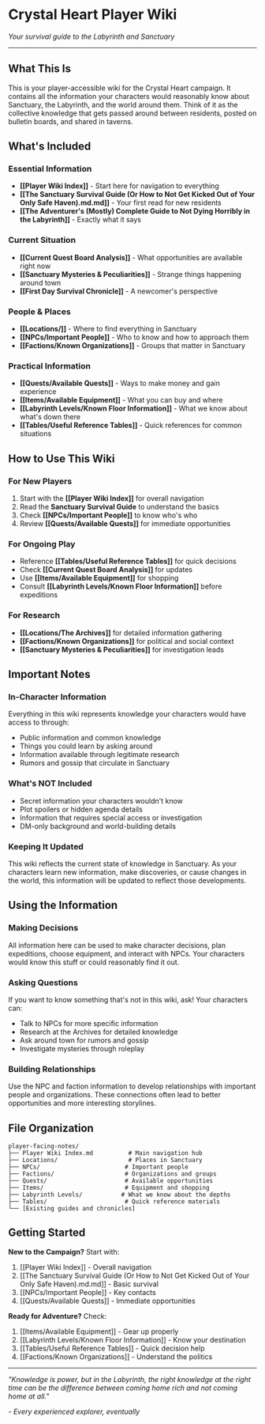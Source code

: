 # Crystal Heart Player Wiki

*Your survival guide to the Labyrinth and Sanctuary*

---

## What This Is

This is your player-accessible wiki for the Crystal Heart campaign. It contains all the information your characters would reasonably know about Sanctuary, the Labyrinth, and the world around them. Think of it as the collective knowledge that gets passed around between residents, posted on bulletin boards, and shared in taverns.

## What's Included

### **Essential Information**
- **[[Player Wiki Index]]** - Start here for navigation to everything
- **[[The Sanctuary Survival Guide (Or How to Not Get Kicked Out of Your Only Safe Haven).md.md]]** - Your first read for new residents
- **[[The Adventurer's (Mostly) Complete Guide to Not Dying Horribly in the Labyrinth]]** - Exactly what it says

### **Current Situation**
- **[[Current Quest Board Analysis]]** - What opportunities are available right now
- **[[Sanctuary Mysteries & Peculiarities]]** - Strange things happening around town
- **[[First Day Survival Chronicle]]** - A newcomer's perspective

### **People & Places**
- **[[Locations/]]** - Where to find everything in Sanctuary
- **[[NPCs/Important People]]** - Who to know and how to approach them
- **[[Factions/Known Organizations]]** - Groups that matter in Sanctuary

### **Practical Information**
- **[[Quests/Available Quests]]** - Ways to make money and gain experience
- **[[Items/Available Equipment]]** - What you can buy and where
- **[[Labyrinth Levels/Known Floor Information]]** - What we know about what's down there
- **[[Tables/Useful Reference Tables]]** - Quick references for common situations

## How to Use This Wiki

### **For New Players**
1. Start with the **[[Player Wiki Index]]** for overall navigation
2. Read the **Sanctuary Survival Guide** to understand the basics
3. Check **[[NPCs/Important People]]** to know who's who
4. Review **[[Quests/Available Quests]]** for immediate opportunities

### **For Ongoing Play**
- Reference **[[Tables/Useful Reference Tables]]** for quick decisions
- Check **[[Current Quest Board Analysis]]** for updates
- Use **[[Items/Available Equipment]]** for shopping
- Consult **[[Labyrinth Levels/Known Floor Information]]** before expeditions

### **For Research**
- **[[Locations/The Archives]]** for detailed information gathering
- **[[Factions/Known Organizations]]** for political and social context
- **[[Sanctuary Mysteries & Peculiarities]]** for investigation leads

## Important Notes

### **In-Character Information**
Everything in this wiki represents knowledge your characters would have access to through:
- Public information and common knowledge
- Things you could learn by asking around
- Information available through legitimate research
- Rumors and gossip that circulate in Sanctuary

### **What's NOT Included**
- Secret information your characters wouldn't know
- Plot spoilers or hidden agenda details
- Information that requires special access or investigation
- DM-only background and world-building details

### **Keeping It Updated**
This wiki reflects the current state of knowledge in Sanctuary. As your characters learn new information, make discoveries, or cause changes in the world, this information will be updated to reflect those developments.

## Using the Information

### **Making Decisions**
All information here can be used to make character decisions, plan expeditions, choose equipment, and interact with NPCs. Your characters would know this stuff or could reasonably find it out.

### **Asking Questions**
If you want to know something that's not in this wiki, ask! Your characters can:
- Talk to NPCs for more specific information
- Research at the Archives for detailed knowledge
- Ask around town for rumors and gossip
- Investigate mysteries through roleplay

### **Building Relationships**
Use the NPC and faction information to develop relationships with important people and organizations. These connections often lead to better opportunities and more interesting storylines.

## File Organization

```
player-facing-notes/
├── Player Wiki Index.md          # Main navigation hub
├── Locations/                    # Places in Sanctuary
├── NPCs/                        # Important people
├── Factions/                    # Organizations and groups
├── Quests/                      # Available opportunities
├── Items/                       # Equipment and shopping
├── Labyrinth Levels/           # What we know about the depths
├── Tables/                      # Quick reference materials
└── [Existing guides and chronicles]
```

## Getting Started

**New to the Campaign?** Start with:
1. [[Player Wiki Index]] - Overall navigation
2. [[The Sanctuary Survival Guide (Or How to Not Get Kicked Out of Your Only Safe Haven).md.md]] - Basic survival
3. [[NPCs/Important People]] - Key contacts
4. [[Quests/Available Quests]] - Immediate opportunities

**Ready for Adventure?** Check:
1. [[Items/Available Equipment]] - Gear up properly
2. [[Labyrinth Levels/Known Floor Information]] - Know your destination
3. [[Tables/Useful Reference Tables]] - Quick decision help
4. [[Factions/Known Organizations]] - Understand the politics

---

*"Knowledge is power, but in the Labyrinth, the right knowledge at the right time can be the difference between coming home rich and not coming home at all."*

*- Every experienced explorer, eventually*
